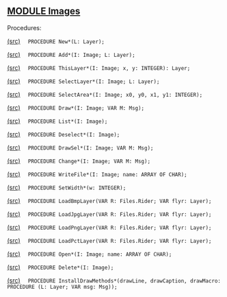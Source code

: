 
## [MODULE Images](https://github.com/io-core/Paint/blob/main/Images.Mod)

Procedures:


[(src)](https://github.com/io-core/Paint/blob/main/Images.Mod#L93) `  PROCEDURE New*(L: Layer);`


[(src)](https://github.com/io-core/Paint/blob/main/Images.Mod#L97) `  PROCEDURE Add*(I: Image; L: Layer);`


[(src)](https://github.com/io-core/Paint/blob/main/Images.Mod#L102) `  PROCEDURE ThisLayer*(I: Image; x, y: INTEGER): Layer;`


[(src)](https://github.com/io-core/Paint/blob/main/Images.Mod#L109) `  PROCEDURE SelectLayer*(I: Image; L: Layer);`


[(src)](https://github.com/io-core/Paint/blob/main/Images.Mod#L114) `  PROCEDURE SelectArea*(I: Image; x0, y0, x1, y1: INTEGER);`


[(src)](https://github.com/io-core/Paint/blob/main/Images.Mod#L128) `  PROCEDURE Draw*(I: Image; VAR M: Msg);`


[(src)](https://github.com/io-core/Paint/blob/main/Images.Mod#L135) `  PROCEDURE List*(I: Image);`


[(src)](https://github.com/io-core/Paint/blob/main/Images.Mod#L150) `  PROCEDURE Deselect*(I: Image);`


[(src)](https://github.com/io-core/Paint/blob/main/Images.Mod#L156) `  PROCEDURE DrawSel*(I: Image; VAR M: Msg);`


[(src)](https://github.com/io-core/Paint/blob/main/Images.Mod#L165) `  PROCEDURE Change*(I: Image; VAR M: Msg);`


[(src)](https://github.com/io-core/Paint/blob/main/Images.Mod#L176) `  PROCEDURE WriteFile*(I: Image; name: ARRAY OF CHAR);`


[(src)](https://github.com/io-core/Paint/blob/main/Images.Mod#L184) `  PROCEDURE SetWidth*(w: INTEGER);`


[(src)](https://github.com/io-core/Paint/blob/main/Images.Mod#L189) `  PROCEDURE LoadBmpLayer(VAR R: Files.Rider; VAR flyr: Layer);`


[(src)](https://github.com/io-core/Paint/blob/main/Images.Mod#L195) `  PROCEDURE LoadJpgLayer(VAR R: Files.Rider; VAR flyr: Layer);`


[(src)](https://github.com/io-core/Paint/blob/main/Images.Mod#L201) `  PROCEDURE LoadPngLayer(VAR R: Files.Rider; VAR flyr: Layer);`


[(src)](https://github.com/io-core/Paint/blob/main/Images.Mod#L207) `  PROCEDURE LoadPctLayer(VAR R: Files.Rider; VAR flyr: Layer);`


[(src)](https://github.com/io-core/Paint/blob/main/Images.Mod#L213) `  PROCEDURE Open*(I: Image; name: ARRAY OF CHAR);`


[(src)](https://github.com/io-core/Paint/blob/main/Images.Mod#L238) `  PROCEDURE Delete*(I: Image);`


[(src)](https://github.com/io-core/Paint/blob/main/Images.Mod#L257) `  PROCEDURE InstallDrawMethods*(drawLine, drawCaption, drawMacro: PROCEDURE (L: Layer; VAR msg: Msg));`

